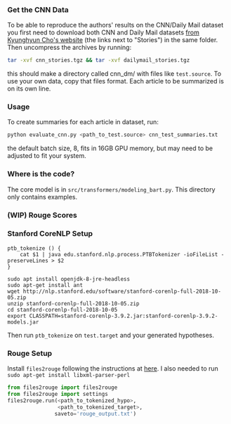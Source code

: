 ### Get the CNN Data
To be able to reproduce the authors' results on the CNN/Daily Mail dataset you first need to download both CNN and Daily Mail datasets [from Kyunghyun Cho's website](https://cs.nyu.edu/~kcho/DMQA/) (the links next to "Stories") in the same folder. Then uncompress the archives by running:

```bash
tar -xvf cnn_stories.tgz && tar -xvf dailymail_stories.tgz
```
this should make a directory called cnn_dm/ with files like `test.source`. 
To use your own data, copy that files format. Each article to be summarized is on its own line.

### Usage
To create summaries for each article in dataset, run:
```bash
python evaluate_cnn.py <path_to_test.source> cnn_test_summaries.txt
```
the default batch size, 8, fits in 16GB GPU memory, but may need to be adjusted to fit your system.

### Where is the code?
The core model is in `src/transformers/modeling_bart.py`. This directory only contains examples.

### (WIP) Rouge Scores

### Stanford CoreNLP Setup
```
ptb_tokenize () {
    cat $1 | java edu.stanford.nlp.process.PTBTokenizer -ioFileList -preserveLines > $2
}

sudo apt install openjdk-8-jre-headless
sudo apt-get install ant
wget http://nlp.stanford.edu/software/stanford-corenlp-full-2018-10-05.zip
unzip stanford-corenlp-full-2018-10-05.zip
cd stanford-corenlp-full-2018-10-05
export CLASSPATH=stanford-corenlp-3.9.2.jar:stanford-corenlp-3.9.2-models.jar
```
Then run `ptb_tokenize` on `test.target` and your generated hypotheses.
### Rouge Setup
Install `files2rouge` following the instructions at [here](https://github.com/pltrdy/files2rouge).
I also needed to run `sudo apt-get install libxml-parser-perl`

```python
from files2rouge import files2rouge
from files2rouge import settings
files2rouge.run(<path_to_tokenized_hypo>,
                <path_to_tokenized_target>,
               saveto='rouge_output.txt')
```
